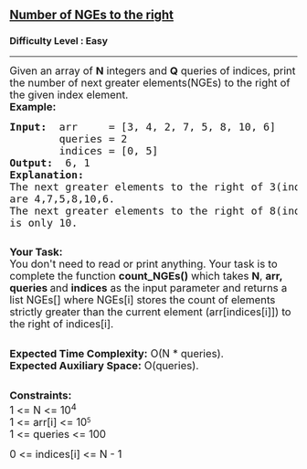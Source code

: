 <h2><a href="https://practice.geeksforgeeks.org/problems/number-of-nges-to-the-right/1">Number of NGEs to the right</a></h2><h3>Difficulty Level : Easy</h3><hr><div class="problems_problem_content__Xm_eO"><p><span style="font-size: 18px;">Given an array of <strong>N</strong> integers and <strong>Q</strong> queries of indices, print the number of next greater elements(NGEs)&nbsp;to the right of the given index element.&nbsp;<br><strong>Example:</strong></span></p>
<pre><span style="font-size: 18px;"><strong>Input: </strong> arr     = [3, 4, 2, 7, 5, 8, 10, 6</span><span style="font-size: 18px;">]
        queries = 2
&nbsp;       indices = [0, 5]
<strong>Output: </strong> 6, 1
<strong>Explanation: </strong> 
The next greater elements to the right of 3(index 0)
are 4,7,5,8,10,6.&nbsp; 
The next greater elements to the right of 8(index 5)
is only 10.
</span>
</pre>
<p><span style="font-size: 18px;"><strong>Your Task:</strong><br>You don't need to read or print anything. Your task is to complete the function <strong>count_NGEs()</strong>&nbsp;which takes <strong>N</strong>, <strong>arr, queries&nbsp;</strong>and <strong>indices</strong>&nbsp;as the input parameter and returns a list NGEs[] where NGEs[i] stores the count of elements strictly greater than the current element (arr[indices[i]]) to the right of indices[i].</span></p>
<p><br><span style="font-size: 18px;"><strong>Expected Time Complexity:</strong> O(N * queries).<br><strong>Expected Auxiliary Space:</strong> O(queries).</span></p>
<p><br><span style="font-size: 18px;"><strong>Constraints:</strong><br>1 &lt;= N &lt;= 10<sup>4</sup></span><br><span style="font-size: 18px;">1 &lt;= arr[i] &lt;= 10</span><sup>5</sup><br><span style="font-size: 18px;">1 &lt;= queries &lt;= 100</span></p>
<p><span style="font-size: 18px;">0 &lt;= indices[i] &lt;= N - 1</span></p>
<p>&nbsp;</p></div>